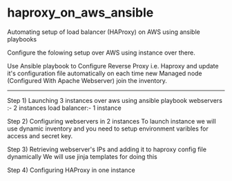 # haproxy_on_aws_ansible
Automating setup of load balancer (HAProxy) on AWS using ansible playbooks

Configure the folowing setup over AWS using instance over there.

Use Ansible playbook to Configure Reverse Proxy i.e. Haproxy and update it's configuration 
file automatically on each time new Managed node (Configured With Apache Webserver) join the inventory.

-----------------------------------------------------------------------------------------------------------------------------------------------------------------------------------

Step 1) Launching 3 instances over aws using ansible playbook
webservers :- 2 instances
load balancer:- 1 instance


Step 2) Configuring webservers in 2 instances
To launch instance we will use dynamic inventory and you need to setup environment varibles for access and secret key.


Step 3) Retrieving webserver's IPs and adding it to haproxy config file dynamically 
We will use jinja templates for doing this


Step 4) Configuring HAProxy in one instance


